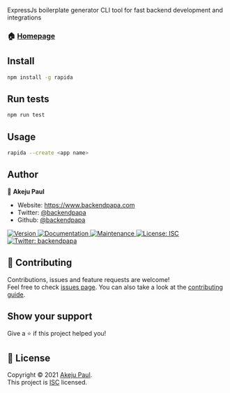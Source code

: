 
ExpressJs boilerplate generator CLI tool for fast backend development and integrations

### 🏠 [Homepage](https://github.com/backendpapa/Rapida#readme)

## Install

```sh
npm install -g rapida
```

## Run tests

```sh
npm run test
```
## Usage

```sh
rapida --create <app name>
```


## Author

👤 **Akeju Paul**

* Website: https://www.backendpapa.com
* Twitter: [@backendpapa](https://twitter.com/backendpapa)
* Github: [@backendpapa](https://github.com/backendpapa)

<p>
  <a href="https://www.npmjs.com/package/rapida" target="_blank">
    <img alt="Version" src="https://img.shields.io/npm/v/rapida.svg">
  </a>
  <a href="https://github.com/backendpapa/Rapida#readme" target="_blank">
    <img alt="Documentation" src="https://img.shields.io/badge/documentation-yes-brightgreen.svg" />
  </a>
  <a href="https://github.com/backendpapa/Rapida/graphs/commit-activity" target="_blank">
    <img alt="Maintenance" src="https://img.shields.io/badge/Maintained%3F-yes-green.svg" />
  </a>
  <a href="https://github.com/backendpapa/Rapida/blob/master/LICENSE" target="_blank">
    <img alt="License: ISC" src="https://img.shields.io/github/license/backendpapa/rapida" />
  </a>
  <a href="https://twitter.com/backendpapa" target="_blank">
    <img alt="Twitter: backendpapa" src="https://img.shields.io/twitter/follow/backendpapa.svg?style=social" />
  </a>
</p>

## 🤝 Contributing

Contributions, issues and feature requests are welcome!<br />Feel free to check [issues page](https://github.com/backendpapa/Rapida/issues). You can also take a look at the [contributing guide](https://github.com/backendpapa/Rapida/blob/master/CONTRIBUTING.md).

## Show your support

Give a ⭐️ if this project helped you!

## 📝 License

Copyright © 2021 [Akeju Paul](https://github.com/backendpapa).<br />
This project is [ISC](https://github.com/backendpapa/Rapida/blob/master/LICENSE) licensed.

